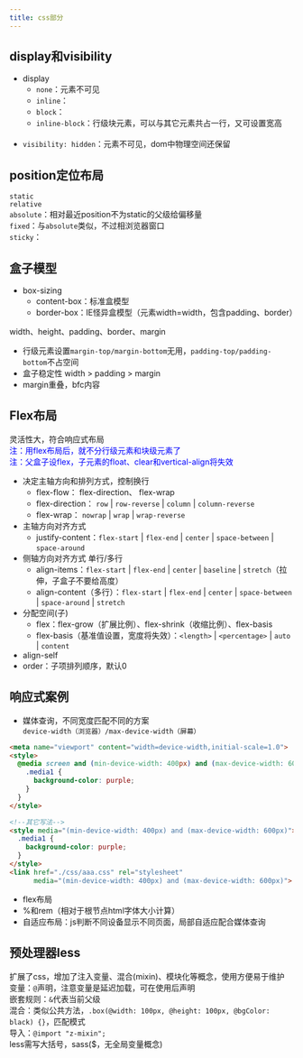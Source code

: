 ```yaml
---
title: css部分
---
```


## display和visibility
- display
  - ```none```：元素不可见
  - ```inline```：
  - ```block```：
  - ```inline-block```：行级块元素，可以与其它元素共占一行，又可设置宽高
<br><br>
- ```visibility: hidden```：元素不可见，dom中物理空间还保留

## position定位布局
```static```   
```relative```   
```absolute```：相对最近position不为static的父级给偏移量   
```fixed```：与```absolute```类似，不过相浏览器窗口   
```sticky```：

## 盒子模型
* box-sizing
  * content-box：标准盒模型
  * border-box：IE怪异盒模型（元素width=width，包含padding、border）   

width、height、padding、border、margin   
* 行级元素设置```margin-top/margin-bottom```无用，```padding-top/padding-bottom```不占空间
* 盒子稳定性 width > padding > margin
* margin重叠，bfc内容

## Flex布局
灵活性大，符合响应式布局   
<span style="color:#0000ff">注：用flex布局后，就不分行级元素和块级元素了</span>   
<span style="color:#0000ff">注：父盒子设flex，子元素的float、clear和vertical-align将失效</span>      
* 决定主轴方向和排列方式，控制换行
  * flex-flow： flex-direction、 flex-wrap
  * flex-direction： ```row``` | ```row-reverse``` | ```column``` | ```column-reverse```
  * flex-wrap： ```nowrap``` | ```wrap``` | ```wrap-reverse```
* 主轴方向对齐方式
  * justify-content：```flex-start``` | ```flex-end``` | ```center``` | ```space-between``` | ```space-around```
* 侧轴方向对齐方式 单行/多行
  * align-items：```flex-start``` | ```flex-end``` | ```center``` | ```baseline``` | ```stretch```（拉伸，子盒子不要给高度）
  * align-content（多行）：```flex-start``` | ```flex-end``` | ```center``` | ```space-between``` | ```space-around``` | ```stretch```
* 分配空间(子)
  * flex：flex-grow（扩展比例）、flex-shrink（收缩比例）、flex-basis
  * flex-basis（基准值设置，宽度将失效）：```<length>``` | ```<percentage>``` | ```auto``` | ```content```
* align-self
* order：子项排列顺序，默认0

## 响应式案例
* 媒体查询，不同宽度匹配不同的方案   
```device-width（浏览器）/max-device-width（屏幕）```
```html
<meta name="viewport" content="width=device-width,initial-scale=1.0">
<style>
  @media screen and (min-device-width: 400px) and (max-device-width: 600px) {
    .media1 {
      background-color: purple;
    }
  }
</style>

<!--其它写法-->
<style media="(min-device-width: 400px) and (max-device-width: 600px)">
  .media1 {
    background-color: purple;
  }
</style>
<link href="./css/aaa.css" rel="stylesheet" 
      media="(min-device-width: 400px) and (max-device-width: 600px)">
```

* flex布局
* %和rem（相对于根节点html字体大小计算）
* 自适应布局：js判断不同设备显示不同页面，局部自适应配合媒体查询

## 预处理器less
扩展了css，增加了注入变量、混合(mixin)、模块化等概念，使用方便易于维护   
变量：```@```声明，注意变量是延迟加载，可在使用后声明   
嵌套规则：```&```代表当前父级   
混合：类似公共方法，```.box(@width: 100px, @height: 100px, @bgColor: black) {}```，匹配模式   
导入：```@import "z-mixin";```   
less需写大括号，sass($，无全局变量概念)   


